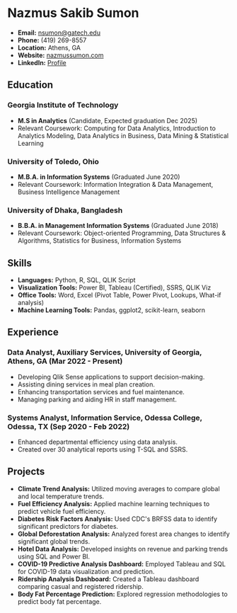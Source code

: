 # Nazmus Sakib Sumon

- **Email:** nsumon@gatech.edu
- **Phone:** (419) 269-8557
- **Location:** Athens, GA
- **Website:** [nazmussumon.com](https://nazmussumon.com/)
- **LinkedIn:** [Profile](https://shorturl.at/hoI6b)

## Education

### Georgia Institute of Technology
- **M.S in Analytics** (Candidate, Expected graduation Dec 2025)
- Relevant Coursework: Computing for Data Analytics, Introduction to Analytics Modeling, Data Analytics in Business, Data Mining & Statistical Learning

### University of Toledo, Ohio
- **M.B.A. in Information Systems** (Graduated June 2020)
- Relevant Coursework: Information Integration & Data Management, Business Intelligence Management

### University of Dhaka, Bangladesh
- **B.B.A. in Management Information Systems** (Graduated June 2018)
- Relevant Coursework: Object-oriented Programming, Data Structures & Algorithms, Statistics for Business, Information Systems

## Skills

- **Languages:** Python, R, SQL, QLIK Script
- **Visualization Tools:** Power BI, Tableau (Certified), SSRS, QLIK Viz
- **Office Tools:** Word, Excel (Pivot Table, Power Pivot, Lookups, What-if analysis)
- **Machine Learning Tools:** Pandas, ggplot2, scikit-learn, seaborn

## Experience

### Data Analyst, Auxiliary Services, University of Georgia, Athens, GA (Mar 2022 - Present)
- Developing Qlik Sense applications to support decision-making.
- Assisting dining services in meal plan creation.
- Enhancing transportation services and fuel maintenance.
- Managing parking and aiding HR in staff management.

### Systems Analyst, Information Service, Odessa College, Odessa, TX (Sep 2020 - Feb 2022)
- Enhanced departmental efficiency using data analysis.
- Created over 30 analytical reports using T-SQL and SSRS.

## Projects

- **Climate Trend Analysis:** Utilized moving averages to compare global and local temperature trends.
- **Fuel Efficiency Analysis:** Applied machine learning techniques to predict vehicle fuel efficiency.
- **Diabetes Risk Factors Analysis:** Used CDC's BRFSS data to identify significant predictors for diabetes.
- **Global Deforestation Analysis:** Analyzed forest area changes to identify significant global trends.
- **Hotel Data Analysis:** Developed insights on revenue and parking trends using SQL and Power BI.
- **COVID-19 Predictive Analysis Dashboard:** Employed Tableau and SQL for COVID-19 data visualization and prediction.
- **Ridership Analysis Dashboard:** Created a Tableau dashboard comparing casual and registered ridership.
- **Body Fat Percentage Prediction:** Explored regression methodologies to predict body fat percentage.

